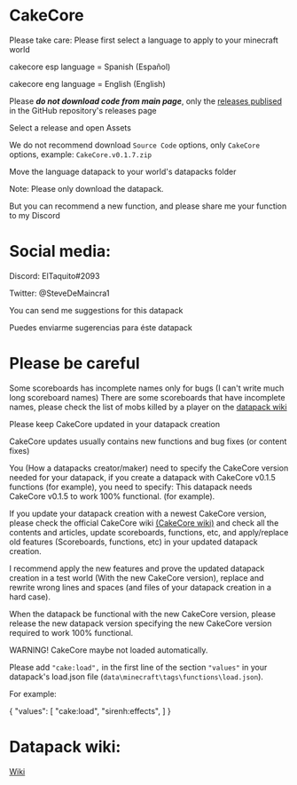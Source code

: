 # CakeCore
 

Please take care:
Please first select a language to apply to your minecraft world

cakecore esp language = Spanish (Español)

cakecore eng language = English (English)

Please ***do not download code from main page***, only the [releases publised](https://github.com/tacozyt/CakeCore/releases) in the GitHub repository's releases page

Select a release and open Assets

We do not recommend download `Source Code` options, only `CakeCore` options, example: `CakeCore.v0.1.7.zip`

Move the language datapack to your world's datapacks folder

Note: Please only download the datapack.

But you can recommend a new function, and please share me your function to my Discord

# Social media:
Discord: ElTaquito#2093

Twitter: @SteveDeMaincra1

You can send me suggestions for this datapack

Puedes enviarme sugerencias para éste datapack


# Please be careful


Some scoreboards has incomplete names only for bugs (I can't write much long scoreboard names)
There are some scoreboards that have incomplete names, please check the list of mobs killed by a player on the [datapack wiki](https://github.com/tacozyt/CakeCore/wiki)


Please keep CakeCore updated in your datapack creation

CakeCore updates usually contains new functions and bug fixes (or content fixes)


You (How a datapacks creator/maker) need to specify the CakeCore version needed for your datapack, if you create a datapack with CakeCore v0.1.5 functions (for example), you need to specify: This datapack needs CakeCore v0.1.5 to work 100% functional. (for example).


If you update your datapack creation with a newest CakeCore version, please check the official CakeCore wiki [(CakeCore wiki)](https://github.com/tacozyt/CakeCore/wiki) and check all the contents and articles, update scoreboards, functions, etc, and apply/replace old features (Scoreboards, functions, etc) in your updated datapack creation.


I recommend apply the new features and prove the updated datapack creation in a test world (With the new CakeCore version), replace and rewrite wrong lines and spaces (and files of your datapack creation in a hard case).

When the datapack be functional with the new CakeCore version, please release the new datapack version specifying the new CakeCore version required to work 100% functional.


WARNING! CakeCore maybe not loaded automatically.

Please add `"cake:load",` in the first line of the section `"values"` in your datapack's load.json file (`data\minecraft\tags\functions\load.json`).

For example:

{
    "values": [
        "cake:load",
        "sirenh:effects",
    ]
}



# Datapack wiki:
[Wiki](https://github.com/tacozyt/CakeCore/wiki)
